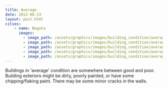 ```yaml
---
title: Average
date: 2012-08-23
layout: post.html
cities:
    - name: Bogota
      images:
        - image_path: /assets/graphics/images/building_condition/average_bogota_01.jpg
        - image_path: /assets/graphics/images/building_condition/average_bogota_02.jpg
        - image_path: /assets/graphics/images/building_condition/average_bogota_03.jpg
        - image_path: /assets/graphics/images/building_condition/average_bogota_04.jpg
        - image_path: /assets/graphics/images/building_condition/average_bogota_05.jpg
---
```

Buildings in 'average' condition are somewhere between good and poor. Building exteriors might be dirty, poorly painted, or have some chipping/flaking paint. There may be some minor cracks in the walls.
